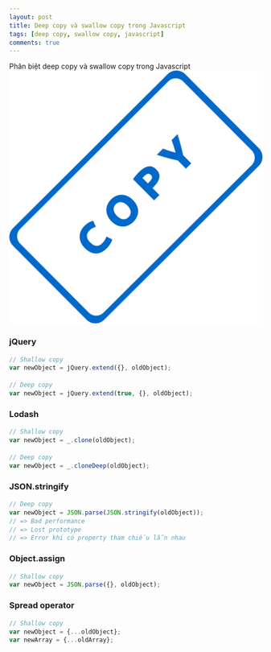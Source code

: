 ```yaml
---
layout: post
title: Deep copy và swallow copy trong Javascript
tags: [deep copy, swallow copy, javascript]
comments: true
---
```


<!-- Content here -->
Phân biệt deep copy và swallow copy trong Javascript
![copy logo](/img/copy-160128_1280.png)

### jQuery
```javascript
// Shallow copy
var newObject = jQuery.extend({}, oldObject);

// Deep copy
var newObject = jQuery.extend(true, {}, oldObject);
```

### Lodash
```javascript
// Shallow copy
var newObject = _.clone(oldObject);

// Deep copy
var newObject = _.cloneDeep(oldObject);
```

### JSON.stringify
```javascript
// Deep copy
var newObject = JSON.parse(JSON.stringify(oldObject));
// => Bad performance
// => Lost prototype
// => Error khi có property tham chiếu lẫn nhau
```

### Object.assign
```javascript
// Shallow copy
var newObject = JSON.parse({}, oldObject);
```

### Spread operator
```javascript
// Shallow copy
var newObject = {...oldObject};
var newArray = {...oldArray};
```
